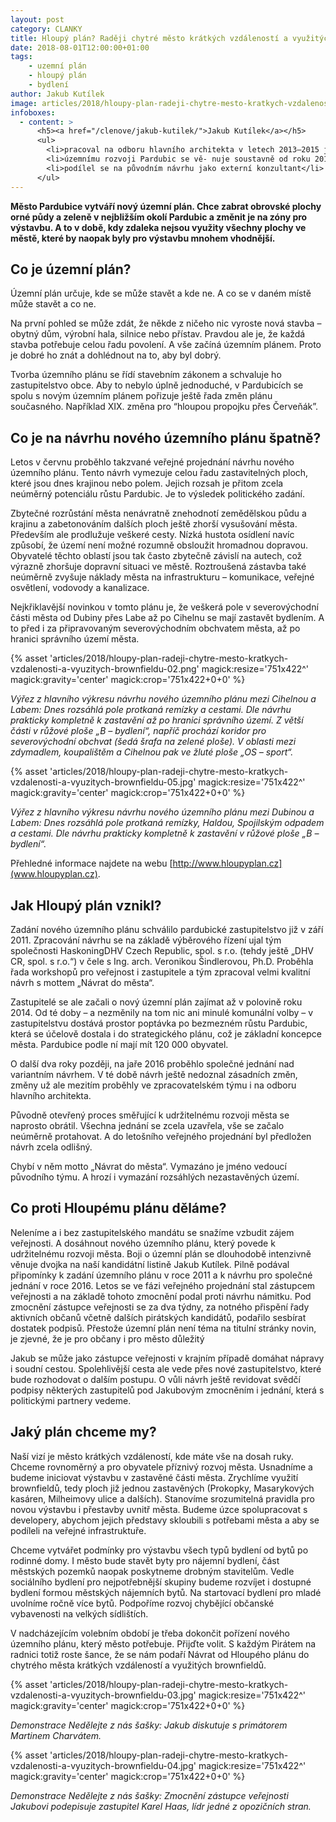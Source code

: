 ```yaml
---
layout: post
category: CLANKY
title: Hloupý plán? Raději chytré město krátkých vzdáleností a využitých brownfieldů
date: 2018-08-01T12:00:00+01:00
tags:
    - uzemní plán
    - hloupý plán
    - bydlení
author: Jakub Kutílek
image: articles/2018/hloupy-plan-radeji-chytre-mesto-kratkych-vzdalenosti-a-vyuzitych-brownfieldu-01.jpg
infoboxes:
  - content: >
      <h5><a href="/clenove/jakub-kutilek/">Jakub Kutílek</a></h5>
      <ul>
        <li>pracoval na odboru hlavního architekta v letech 2013–2015 jako koncepční specialista na dopravu</li>
        <li>územnímu rozvoji Pardubic se vě- nuje soustavně od roku 2011, sleduje a účastní se procesu pořizování no- vého územního plánu i změn toho současného</li>
        <li>podílel se na původním návrhu jako externí konzultant</li>
      </ul>
---
```


**Město Pardubice vytváří nový územní plán. Chce zabrat obrovské plochy orné
půdy a zeleně v nejbližším okolí Pardubic a změnit je na zóny pro výstavbu. A to
v době, kdy zdaleka nejsou využity všechny plochy ve městě, které by naopak byly
pro výstavbu mnohem vhodnější.**

## Co je územní plán?

Územní plán určuje, kde se může stavět a kde ne. A co se v daném místě může
stavět a co ne.

Na první pohled se může zdát, že někde z ničeho nic vyroste nová stavba – obytný
dům, výrobní hala, silnice nebo přístav. Pravdou ale je, že každá stavba
potřebuje celou řadu povolení. A vše začíná územním plánem. Proto je dobré ho
znát a dohlédnout na to, aby byl dobrý.

Tvorba územního plánu se řídí stavebním zákonem a schvaluje ho zastupitelstvo
obce. Aby to nebylo úplně jednoduché, v Pardubicích se spolu s novým územním
plánem pořizuje ještě řada změn plánu současného. Například XIX. změna pro
“hloupou propojku přes Červeňák”.

## Co je na návrhu nového územního plánu špatně?

Letos v červnu proběhlo takzvané veřejné projednání návrhu nového územního
plánu. Tento návrh vymezuje celou řadu zastavitelných ploch, které jsou dnes
krajinou nebo polem. Jejich rozsah je přitom zcela neúměrný potenciálu růstu
Pardubic. Je to výsledek politického zadání.

Zbytečné rozrůstání města nenávratně znehodnotí zemědělskou půdu a krajinu a
zabetonováním dalších ploch ještě zhorší vysušování města. Především ale
prodlužuje veškeré cesty. Nízká hustota osídlení navíc způsobí, že území není
možné rozumně obsloužit hromadnou dopravou. Obyvatelé těchto oblastí jsou tak
často zbytečně závislí na autech, což výrazně zhoršuje dopravní situaci ve
městě. Roztroušená zástavba také neúměrně zvyšuje náklady města na
infrastrukturu – komunikace, veřejné osvětlení, vodovody a kanalizace.

Nejkřiklavější novinkou v tomto plánu je, že veškerá pole v severovýchodní části
města od Dubiny přes Labe až po Cihelnu se mají zastavět bydlením. A to před i
za připravovaným severovýchodním obchvatem města, až po hranici správního území
města.

{% asset 'articles/2018/hloupy-plan-radeji-chytre-mesto-kratkych-vzdalenosti-a-vyuzitych-brownfieldu-02.png' magick:resize='751x422^' magick:gravity='center' magick:crop='751x422+0+0' %}

*Výřez z hlavního výkresu návrhu nového územního plánu mezi Cihelnou a Labem:
Dnes rozsáhlá pole protkaná remízky a cestami. Dle návrhu prakticky kompletně k zastavění až po hranici správního území.
Z větší části v růžové ploše „B – bydlení“, napříč prochází koridor pro severovýchodní obchvat (šedá šrafa na zelené ploše). V oblasti mezi zdymadlem, koupalištěm a Cihelnou pak ve žluté ploše „OS – sport“.*

{% asset 'articles/2018/hloupy-plan-radeji-chytre-mesto-kratkych-vzdalenosti-a-vyuzitych-brownfieldu-05.jpg' magick:resize='751x422^' magick:gravity='center' magick:crop='751x422+0+0' %}

*Výřez z hlavního výkresu návrhu nového územního plánu mezi Dubinou a Labem:
Dnes rozsáhlá pole protkaná remízky, Haldou, Spojilským odpadem a cestami.
Dle návrhu prakticky kompletně k zastavění v růžové ploše „B – bydlení“.*


Přehledné informace najdete na webu [http://www.hloupyplan.cz](www.hloupyplan.cz).

## Jak Hloupý plán vznikl?

Zadání nového územního plánu schválilo pardubické zastupitelstvo již v září 2011.
Zpracování návrhu se na základě výběrového řízení ujal tým společnosti
HaskoningDHV Czech Republic, spol. s r.o. (tehdy ještě „DHV CR, spol. s r.o.“) v
čele s Ing. arch. Veronikou Šindlerovou, Ph.D. Proběhla řada workshopů pro
veřejnost i zastupitele a tým zpracoval velmi kvalitní návrh s mottem „Návrat do
města“.

Zastupitelé se ale začali o nový územní plán zajímat až v polovině roku 2014. Od
té doby – a nezměnily na tom nic ani minulé komunální volby – v zastupitelstvu
dostává prostor poptávka po bezmezném růstu Pardubic, která se účelově dostala i
do strategického plánu, což je základní koncepce města. Pardubice podle ní mají
mít 120 000 obyvatel.

O další dva roky později, na jaře 2016 proběhlo společné jednání nad variantním
návrhem. V té době návrh ještě nedoznal zásadních změn, změny už ale mezitím
proběhly ve zpracovatelském týmu i na odboru hlavního architekta.

Původně otevřený proces směřující k udržitelnému rozvoji města se naprosto
obrátil. Všechna jednání se zcela uzavřela, vše se začalo neúměrně protahovat. A
do letošního veřejného projednání byl předložen návrh zcela odlišný.

Chybí v něm motto „Návrat do města“. Vymazáno je jméno vedoucí původního týmu. A
hrozí i vymazání rozsáhlých nezastavěných území.


## Co proti Hloupému plánu děláme?

Neleníme a i bez zastupitelského mandátu se snažíme vzbudit zájem
veřejnosti. A dosáhnout nového územního plánu, který povede k udržitelnému
rozvoji města. Boji o územní plán se dlouhodobě intenzivně věnuje dvojka na
naší kandidátní listině Jakub Kutílek. Pilně podával připomínky k zadání
územního plánu v roce 2011 a k návrhu pro společné jednání v roce 2016.
Letos se ve fázi veřejného projednání stal zástupcem veřejnosti a na
základě tohoto zmocnění podal proti návrhu námitku. Pod zmocnění zástupce
veřejnosti se za dva týdny, za notného přispění řady aktivních občanů včetně
dalších pirátských kandidátů, podařilo sesbírat dostatek podpisů. Přestože
územní plán není téma na titulní stránky novin, je zjevné, že je pro občany i
pro město důležitý

Jakub se může jako zástupce veřejnosti v krajním případě domáhat nápravy i
soudní cestou. Spolehlivější cesta ale vede přes nové zastupitelstvo, které bude
rozhodovat o dalším postupu. O vůli návrh ještě revidovat svědčí podpisy
některých zastupitelů pod Jakubovým zmocněním i jednání, která s politickými
partnery vedeme.

## Jaký plán chceme my?

Naší vizí je město krátkých vzdáleností, kde máte vše na dosah ruky. Chceme
rovnoměrný a pro obyvatele příznivý rozvoj města. Usnadníme a budeme iniciovat
výstavbu v zastavěné části města. Zrychlíme využití brownfieldů, tedy ploch již
jednou zastavěných (Prokopky, Masarykových kasáren, Milheimovy ulice a dalších).
Stanovíme srozumitelná pravidla pro novou výstavbu i přestavby uvnitř města.
Budeme úzce spolupracovat s developery, abychom jejich představy skloubili s
potřebami města a aby se podíleli na veřejné infrastruktuře.

Chceme vytvářet podmínky pro výstavbu všech typů bydlení od bytů po rodinné
domy. I město bude stavět byty pro nájemní bydlení, část městských pozemků
naopak poskytneme drobným stavitelům. Vedle sociálního bydlení pro
nejpotřebnější skupiny budeme rozvíjet i dostupné bydlení formou městských
nájemních bytů. Na startovací bydlení pro mladé uvolníme ročně více bytů.
Podpoříme rozvoj chybějící občanské vybavenosti na velkých sídlištích.

V nadcházejícím volebním období je třeba dokončit pořízení nového územního
plánu, který město potřebuje. Přijďte volit. S každým Pirátem na radnici totiž
roste šance, že se nám podaří Návrat od Hloupého plánu do chytrého města
krátkých vzdáleností a využitých brownfieldů.

{% asset 'articles/2018/hloupy-plan-radeji-chytre-mesto-kratkych-vzdalenosti-a-vyuzitych-brownfieldu-03.jpg' magick:resize='751x422^' magick:gravity='center' magick:crop='751x422+0+0' %}

*Demonstrace Nedělejte z nás šašky: Jakub diskutuje s primátorem Martinem Charvátem.*

{% asset 'articles/2018/hloupy-plan-radeji-chytre-mesto-kratkych-vzdalenosti-a-vyuzitych-brownfieldu-04.jpg' magick:resize='751x422^' magick:gravity='center' magick:crop='751x422+0+0' %}

*Demonstrace Nedělejte z nás šašky: Zmocnění zástupce veřejnosti Jakubovi podepisuje zastupitel Karel Haas, lídr jedné z opozičních stran.*
